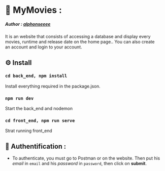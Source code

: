 # 🚀 MyMovies    :

##### Author : [alphonseeee](https://github.com/alphonseee)

It is an website that consists of accessing a database and display every movies, runtime and release date on the home page..
You can also create an account and login to your account.


## ⚙ Install 

###  `cd back_end, npm install`

Install everything required in the package.json.

### `npm run dev`

Start the back_end and nodemon

### `cd front_end, npm run serve`

Strat running front_end

##  🔧 Authentification : 

 - To authenticate, you must go to Postman or on the website. Then put his *email* in `email` and his *password* in `password`, then click on **submit**.
